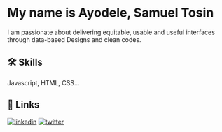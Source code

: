 
# My name is Ayodele, Samuel Tosin

I am passionate about delivering equitable, usable and useful interfaces through data-based Designs and clean codes.



## 🛠 Skills
Javascript, HTML, CSS...


## 🔗 Links

[![linkedin](https://img.shields.io/badge/linkedin-0A66C2?style=for-the-badge&logo=linkedin&logoColor=white)](https://www.linkedin.com/in/samuel-ayodele-92829023a)
[![twitter](https://img.shields.io/badge/twitter-1DA1F2?style=for-the-badge&logo=twitter&logoColor=white)](https://twitter.com/A_sammyyy)


